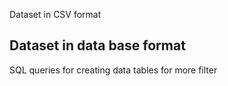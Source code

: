 Dataset in CSV format
## Dataset in data base format
SQL queries for creating data tables for more filter
